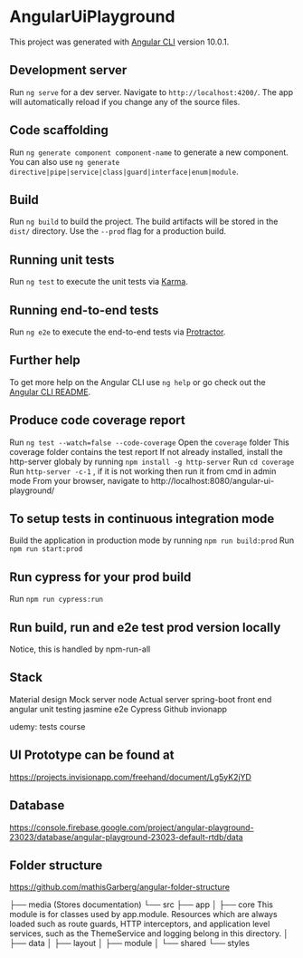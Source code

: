 # AngularUiPlayground

This project was generated with [Angular CLI](https://github.com/angular/angular-cli) version 10.0.1.

## Development server

Run `ng serve` for a dev server. Navigate to `http://localhost:4200/`. The app will automatically reload if you change any of the source files.

## Code scaffolding

Run `ng generate component component-name` to generate a new component. You can also use `ng generate directive|pipe|service|class|guard|interface|enum|module`.

## Build

Run `ng build` to build the project. The build artifacts will be stored in the `dist/` directory. Use the `--prod` flag for a production build.

## Running unit tests

Run `ng test` to execute the unit tests via [Karma](https://karma-runner.github.io).

## Running end-to-end tests

Run `ng e2e` to execute the end-to-end tests via [Protractor](http://www.protractortest.org/).

## Further help

To get more help on the Angular CLI use `ng help` or go check out the [Angular CLI README](https://github.com/angular/angular-cli/blob/master/README.md).

## Produce code coverage report
Run `ng test --watch=false --code-coverage`
Open the `coverage` folder
This coverage folder contains the test report
If not already installed, install the http-server globaly by running `npm install -g http-server`
Run `cd coverage`
Run `http-server -c-1` , if it is not working then run it from cmd in admin mode
From your browser, navigate to http://localhost:8080/angular-ui-playground/

## To setup tests in continuous integration mode
Build the application in production mode by running `npm run build:prod`
Run `npm run start:prod`

## Run cypress for your prod build
Run `npm run cypress:run`

## Run build, run and e2e test prod version locally
Notice, this is handled by npm-run-all

## Stack
Material design
Mock server node
Actual server spring-boot
front end angular
unit testing jasmine
e2e Cypress 
Github
invionapp <Design>

udemy: tests course
## UI Prototype can be found at 
https://projects.invisionapp.com/freehand/document/Lg5yK2jYD

## Database
https://console.firebase.google.com/project/angular-playground-23023/database/angular-playground-23023-default-rtdb/data

## Folder structure
https://github.com/mathisGarberg/angular-folder-structure

├── media  (Stores documentation)
  └── src
      ├── app
      │   ├── core 
              This module is for classes used by app.module. Resources which are always loaded such as route guards, HTTP interceptors, and application level services, such as the ThemeService and logging belong in this directory.
      │   ├── data
      │   ├── layout
      │   ├── module
      │   └── shared
      └── styles
